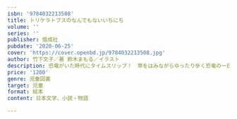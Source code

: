 ```yaml
---
isbn: '9784032213508'
title: トリケラトプスのなんでもないいちにち
volume: ''
series: ''
publisher: 偕成社
pubdate: '2020-06-25'
cover: 'https://cover.openbd.jp/9784032213508.jpg'
author: 竹下文子／著 鈴木まもる／イラスト
description: 恐竜がいた時代にタイムスリップ！　草をはみながらゆったり歩く恐竜の一日を描く。リアな世界に登場する様々な恐竜にも注目。
price: '1200'
genre: 児童図書
target: 児童
format: 絵本
content: 日本文学、小説・物語

---
```

